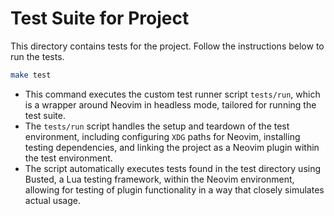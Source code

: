 # Test Suite for Project

This directory contains tests for the project.
Follow the instructions below to run the tests.

```bash
make test
```

- This command executes the custom test runner script `tests/run`, which is
  a wrapper around Neovim in headless mode, tailored for running the test suite.
- The `tests/run` script handles the setup and teardown of the test environment,
  including configuring `XDG` paths for Neovim, installing testing dependencies,
  and linking the project as a Neovim plugin within the test environment.
- The script automatically executes tests found in the test directory using
  Busted, a Lua testing framework, within the Neovim environment, allowing for
  testing of plugin functionality in a way that closely simulates actual usage.
